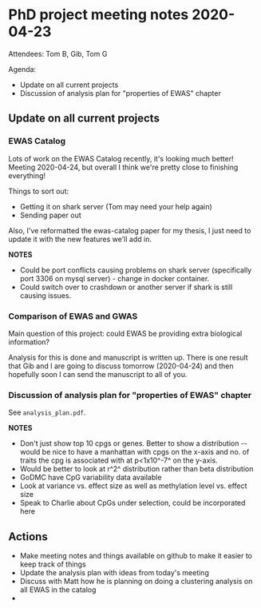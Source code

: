 # PhD project meeting notes 2020-04-23

Attendees: Tom B, Gib, Tom G

Agenda:
- Update on all current projects
- Discussion of analysis plan for "properties of EWAS" chapter

## Update on all current projects

### EWAS Catalog
Lots of work on the EWAS Catalog recently, it's looking much better!  
Meeting 2020-04-24, but overall I think we're pretty close to finishing everything!

Things to sort out: 

* Getting it on shark server (Tom may need your help again) 
* Sending paper out 

Also, I've reformatted the ewas-catalog paper for my thesis, I just need to update it with the new features we'll add in. 

__NOTES__
* Could be port conflicts causing problems on shark server (specifically port 3306 on mysql server) - change in docker container.
* Could switch over to crashdown or another server if shark is still causing issues.


### Comparison of EWAS and GWAS

Main question of this project: could EWAS be providing extra biological information?  

Analysis for this is done and manuscript is written up. There is one result that Gib and I are going to discuss tomorrow (2020-04-24) and then hopefully soon I can send the manuscript to all of you. 

### Discussion of analysis plan for "properties of EWAS" chapter

See `analysis_plan.pdf`.

__NOTES__
* Don't just show top 10 cpgs or genes. Better to show a distribution -- would be nice to have a manhattan with cpgs on the x-axis and no. of traits the cpg is associated with at p<1x10^-7^ on the y-axis. 
* Would be better to look at r^2^ distribution rather than beta distribution
* GoDMC have CpG variability data available 
* Look at variance vs. effect size as well as methylation level vs. effect size
* Speak to Charlie about CpGs under selection, could be incorporated here

## Actions
* Make meeting notes and things available on github to make it easier to keep track of things
* Update the analysis plan with ideas from today's meeting
* Discuss with Matt how he is planning on doing a clustering analysis on all EWAS in the catalog
* 
